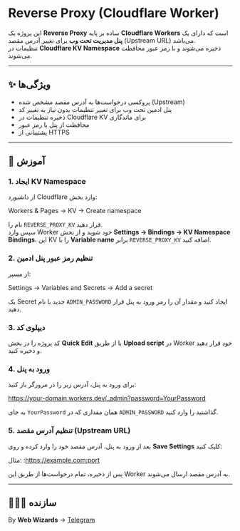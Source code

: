 # Reverse Proxy (Cloudflare Worker)

این پروژه یک **Reverse Proxy** ساده بر پایه **Cloudflare Workers** است که دارای یک **پنل مدیریت تحت وب** برای تغییر آدرس مقصد (Upstream URL) می‌باشد.  
تنظیمات در **Cloudflare KV Namespace** ذخیره می‌شوند و با رمز عبور محافظت می‌شوند.

---

## ✨ ویژگی‌ها
- پروکسی درخواست‌ها به آدرس مقصد مشخص شده (Upstream)
- پنل ادمین تحت وب برای تغییر تنظیمات بدون نیاز به تغییر کد
- ذخیره تنظیمات در Cloudflare KV برای ماندگاری
- محافظت از پنل با رمز عبور
- پشتیبانی از HTTPS

---

## 📂 آموزش

### 1. ایجاد KV Namespace
از داشبورد Cloudflare وارد بخش:

Workers & Pages → KV → Create namespace

نام را `REVERSE_PROXY_KV` قرار دهید.  
سپس وارد Worker خود شوید و از بخش **Settings → Bindings → KV Namespace Bindings**، این KV را با **Variable name** برابر `REVERSE_PROXY_KV` اضافه کنید.

### 2. تنظیم رمز عبور پنل ادمین
از مسیر:

Settings → Variables and Secrets → Add a secret

یک Secret جدید با نام `ADMIN_PASSWORD` ایجاد کنید و مقدار آن را رمز ورود به پنل قرار دهید.

### 3. دیپلوی کد
کد پروژه را در بخش **Quick Edit** یا از طریق **Upload script** در Worker خود قرار دهید و ذخیره کنید.

### 4. ورود به پنل
برای ورود به پنل، آدرس زیر را در مرورگر باز کنید:

https://your-domain.workers.dev/_admin?password=YourPassword

به جای `YourPassword` همان مقداری که در `ADMIN_PASSWORD` گذاشتید را وارد کنید.

### 5. تنظیم آدرس مقصد (Upstream URL)
بعد از ورود به پنل، آدرس مقصد خود را وارد کرده و روی **Save Settings** کلیک کنید:

مثال: :https://example.com:port

پس از ذخیره، تمام درخواست‌ها از طریق این Worker به آدرس مقصد ارسال می‌شوند.

---

## 👨🏻‍💻 سازنده
By **Web Wizards** → [Telegram](https://t.me/WebWizardsTeam)

